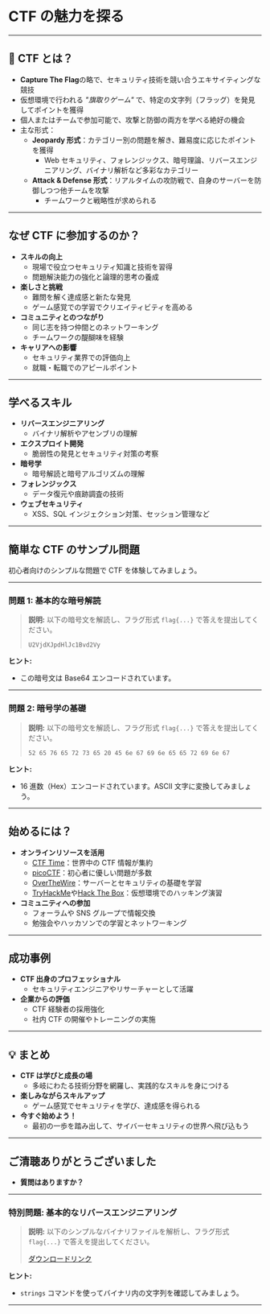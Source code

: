 # CTF の魅力を探る

---

## 🌟 CTF とは？

- **Capture The Flag**の略で、セキュリティ技術を競い合うエキサイティングな競技
- 仮想環境で行われる _"旗取りゲーム"_ で、特定の文字列（フラッグ）を発見してポイントを獲得
- 個人またはチームで参加可能で、攻撃と防御の両方を学べる絶好の機会
- 主な形式：
  - **Jeopardy 形式**：カテゴリー別の問題を解き、難易度に応じたポイントを獲得
    - Web セキュリティ、フォレンジックス、暗号理論、リバースエンジニアリング、バイナリ解析など多彩なカテゴリー
  - **Attack & Defense 形式**：リアルタイムの攻防戦で、自身のサーバーを防御しつつ他チームを攻撃
    - チームワークと戦略性が求められる

---

## なぜ CTF に参加するのか？

- **スキルの向上**
  - 現場で役立つセキュリティ知識と技術を習得
  - 問題解決能力の強化と論理的思考の養成
- **楽しさと挑戦**
  - 難問を解く達成感と新たな発見
  - ゲーム感覚での学習でクリエイティビティを高める
- **コミュニティとのつながり**
  - 同じ志を持つ仲間とのネットワーキング
  - チームワークの醍醐味を経験
- **キャリアへの影響**
  - セキュリティ業界での評価向上
  - 就職・転職でのアピールポイント

---

## 学べるスキル

- **リバースエンジニアリング**
  - バイナリ解析やアセンブリの理解
- **エクスプロイト開発**
  - 脆弱性の発見とセキュリティ対策の考察
- **暗号学**
  - 暗号解読と暗号アルゴリズムの理解
- **フォレンジックス**
  - データ復元や痕跡調査の技術
- **ウェブセキュリティ**
  - XSS、SQL インジェクション対策、セッション管理など

---

## 簡単な CTF のサンプル問題

初心者向けのシンプルな問題で CTF を体験してみましょう。

---

### 問題 1: 基本的な暗号解読

> **説明:**
> 以下の暗号文を解読し、フラグ形式 `flag{...}` で答えを提出してください。
>
> ```plaintext
> U2VjdXJpdHlJc1Bvd2Vy
> ```

**ヒント:**

- この暗号文は Base64 エンコードされています。

---

### 問題 2: 暗号学の基礎

> **説明:**
> 以下の暗号文を解読し、フラグ形式 `flag{...}` で答えを提出してください。
>
> ```plaintext
> 52 65 76 65 72 73 65 20 45 6e 67 69 6e 65 65 72 69 6e 67
> ```

**ヒント:**

- 16 進数（Hex）エンコードされています。ASCII 文字に変換してみましょう。

---

## 始めるには？

- **オンラインリソースを活用**
  - [CTF Time](https://ctftime.org)：世界中の CTF 情報が集約
  - [picoCTF](https://picoctf.org)：初心者に優しい問題が多数
  - [OverTheWire](https://overthewire.org)：サーバーとセキュリティの基礎を学習
  - [TryHackMe](https://tryhackme.com)や[Hack The Box](https://hackthebox.eu)：仮想環境でのハッキング演習
- **コミュニティへの参加**
  - フォーラムや SNS グループで情報交換
  - 勉強会やハッカソンでの学習とネットワーキング

---

## 成功事例

- **CTF 出身のプロフェッショナル**
  - セキュリティエンジニアやリサーチャーとして活躍
- **企業からの評価**
  - CTF 経験者の採用強化
  - 社内 CTF の開催やトレーニングの実施

---

## 💡 まとめ

- **CTF は学びと成長の場**
  - 多岐にわたる技術分野を網羅し、実践的なスキルを身につける
- **楽しみながらスキルアップ**
  - ゲーム感覚でセキュリティを学び、達成感を得られる
- **今すぐ始めよう！**
  - 最初の一歩を踏み出して、サイバーセキュリティの世界へ飛び込もう

---

## ご清聴ありがとうございました

- **質問はありますか？**

---

### 特別問題: 基本的なリバースエンジニアリング

> **説明:**
> 以下のシンプルなバイナリファイルを解析し、フラグ形式 `flag{...}` で答えを提出してください。
>
> [ダウンロードリンク](https://github.com/fukayatti0/neowaku-LT/raw/refs/heads/main/vol-1/a.out)

**ヒント:**

- `strings` コマンドを使ってバイナリ内の文字列を確認してみましょう。

---
